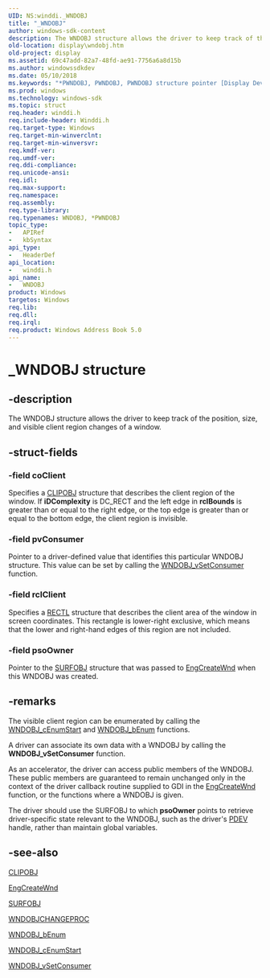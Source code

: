 ```yaml
---
UID: NS:winddi._WNDOBJ
title: "_WNDOBJ"
author: windows-sdk-content
description: The WNDOBJ structure allows the driver to keep track of the position, size, and visible client region changes of a window.
old-location: display\wndobj.htm
old-project: display
ms.assetid: 69c47add-82a7-48fd-ae91-7756a6a8d15b
ms.author: windowssdkdev
ms.date: 05/10/2018
ms.keywords: "*PWNDOBJ, PWNDOBJ, PWNDOBJ structure pointer [Display Devices], WNDOBJ, WNDOBJ structure [Display Devices], _WNDOBJ, display.wndobj, grstrcts_78a58771-627a-419e-b6f0-00411e32a22a.xml, winddi/PWNDOBJ, winddi/WNDOBJ"
ms.prod: windows
ms.technology: windows-sdk
ms.topic: struct
req.header: winddi.h
req.include-header: Winddi.h
req.target-type: Windows
req.target-min-winverclnt: 
req.target-min-winversvr: 
req.kmdf-ver: 
req.umdf-ver: 
req.ddi-compliance: 
req.unicode-ansi: 
req.idl: 
req.max-support: 
req.namespace: 
req.assembly: 
req.type-library: 
req.typenames: WNDOBJ, *PWNDOBJ
topic_type:
-	APIRef
-	kbSyntax
api_type:
-	HeaderDef
api_location:
-	winddi.h
api_name:
-	WNDOBJ
product: Windows
targetos: Windows
req.lib: 
req.dll: 
req.irql: 
req.product: Windows Address Book 5.0
---
```


# _WNDOBJ structure


## -description


The WNDOBJ structure allows the driver to keep track of the position, size, and visible client region changes of a window. 


## -struct-fields




### -field coClient

Specifies a <a href="https://msdn.microsoft.com/library/windows/hardware/ff539417">CLIPOBJ</a> structure that describes the client region of the window. If <b>iDComplexity</b> is DC_RECT and the left edge in <b>rclBounds</b> is greater than or equal to the right edge, or the top edge is greater than or equal to the bottom edge, the client region is invisible.


### -field pvConsumer

Pointer to a driver-defined value that identifies this particular WNDOBJ structure. This value can be set by calling the <a href="https://msdn.microsoft.com/library/windows/hardware/ff570606">WNDOBJ_vSetConsumer</a> function.


### -field rclClient

Specifies a <a href="https://msdn.microsoft.com/library/windows/hardware/ff569236">RECTL</a> structure that describes the client area of the window in screen coordinates. This rectangle is lower-right exclusive, which means that the lower and right-hand edges of this region are not included.


### -field psoOwner

Pointer to the <a href="https://msdn.microsoft.com/library/windows/hardware/ff569901">SURFOBJ</a> structure that was passed to <a href="https://msdn.microsoft.com/library/windows/hardware/ff564769">EngCreateWnd</a> when this WNDOBJ was created.


## -remarks



The visible client region can be enumerated by calling the <a href="https://msdn.microsoft.com/library/windows/hardware/ff570603">WNDOBJ_cEnumStart</a> and <a href="https://msdn.microsoft.com/library/windows/hardware/ff570602">WNDOBJ_bEnum</a> functions.

A driver can associate its own data with a WNDOBJ by calling the <b>WNDOBJ_vSetConsumer</b> function.

As an accelerator, the driver can access public members of the WNDOBJ. These public members are guaranteed to remain unchanged only in the context of the driver callback routine supplied to GDI in the <a href="https://msdn.microsoft.com/library/windows/hardware/ff564769">EngCreateWnd</a> function, or the functions where a WNDOBJ is given.

The driver should use the SURFOBJ to which <b>psoOwner</b> points to retrieve driver-specific state relevant to the WNDOBJ, such as the driver's <a href="https://msdn.microsoft.com/139a10e9-203b-499b-9291-8537eae9189c">PDEV</a> handle, rather than maintain global variables.




## -see-also




<a href="https://msdn.microsoft.com/library/windows/hardware/ff539417">CLIPOBJ</a>



<a href="https://msdn.microsoft.com/library/windows/hardware/ff564769">EngCreateWnd</a>



<a href="https://msdn.microsoft.com/library/windows/hardware/ff569901">SURFOBJ</a>



<a href="https://msdn.microsoft.com/library/windows/hardware/ff570601">WNDOBJCHANGEPROC</a>



<a href="https://msdn.microsoft.com/library/windows/hardware/ff570602">WNDOBJ_bEnum</a>



<a href="https://msdn.microsoft.com/library/windows/hardware/ff570603">WNDOBJ_cEnumStart</a>



<a href="https://msdn.microsoft.com/library/windows/hardware/ff570606">WNDOBJ_vSetConsumer</a>
 

 

